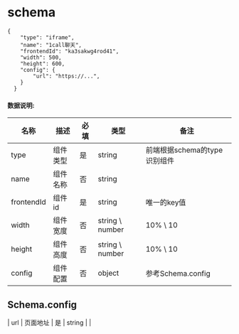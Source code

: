 # schema
```
{
    "type": "iframe",
    "name": "1call聊天",
    "frontendId": "ka3sakwg4rod41",
    "width": 500,
    "height": 600,
    "config": {
        "url": "https://...",
    }
  }
```

#### 数据说明:
| 名称 | 描述 | 必填 | 类型 | 备注 |
|--|--|--|--|--|
| type | 组件类型 | 是 | string | 前端根据schema的type识别组件 |
| name | 组件名称 | 否 | string |  |
| frontendId | 组件id | 是 | string | 唯一的key值 |
| width | 组件宽度 | 否 | string \ number | 10% \ 10 |
| height | 组件高度 | 否 | string \ number | 10% \ 10 |
| config | 组件配置 | 否 | object | 参考Schema.config |

## Schema.config
| url | 页面地址 | 是 | string |  |
